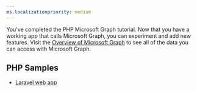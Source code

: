 ```yaml
---
ms.localizationpriority: medium
---
```


<!-- markdownlint-disable MD041 -->

You've completed the PHP Microsoft Graph tutorial. Now that you have a working app that calls Microsoft Graph, you can experiment and add new features. Visit the [Overview of Microsoft Graph](/graph/overview) to see all of the data you can access with Microsoft Graph.

## PHP Samples

- [Laravel web app](https://github.com/microsoftgraph/msgraph-training-phpapp)
